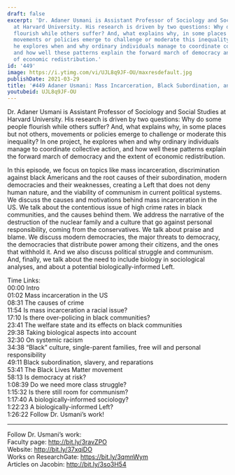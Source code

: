 ```yaml
---
draft: false
excerpt: 'Dr. Adaner Usmani is Assistant Professor of Sociology and Social Studies
  at Harvard University. His research is driven by two questions: Why do some people
  flourish while others suffer? And, what explains why, in some places but not others,
  movements or policies emerge to challenge or moderate this inequality? In one project,
  he explores when and why ordinary individuals manage to coordinate collective action,
  and how well these patterns explain the forward march of democracy and the extent
  of economic redistribution.'
id: '449'
image: https://i.ytimg.com/vi/UJL8q9JF-OU/maxresdefault.jpg
publishDate: 2021-03-29
title: '#449 Adaner Usmani: Mass Incarceration, Black Subordination, and Modern Democracies'
youtubeid: UJL8q9JF-OU
---
```

Dr. Adaner Usmani is Assistant Professor of Sociology and Social Studies at Harvard University. His research is driven by two questions: Why do some people flourish while others suffer? And, what explains why, in some places but not others, movements or policies emerge to challenge or moderate this inequality? In one project, he explores when and why ordinary individuals manage to coordinate collective action, and how well these patterns explain the forward march of democracy and the extent of economic redistribution.

In this episode, we focus on topics like mass incarceration, discrimination against black Americans and the root causes of their subordination, modern democracies and their weaknesses, creating a Left that does not deny human nature, and the viability of communism in current political systems. We discuss the causes and motivations behind mass incarceration in the US. We talk about the contentious issue of high crime rates in black communities, and the causes behind them. We address the narrative of the destruction of the nuclear family and a culture that go against personal responsibility, coming from the conservatives. We talk about praise and blame. We discuss modern democracies, the major threats to democracy, the democracies that distribute power among their citizens, and the ones that withhold it. And we also discuss political struggle and communism. And, finally, we talk about the need to include biology in sociological analyses, and about a potential biologically-informed Left.

Time Links:  
00:00 Intro  
01:02  Mass incarceration in the US  
08:31  The causes of crime  
11:54  Is mass incarceration a racial issue?  
17:10  Is there over-policing in black communities?  
23:41  The welfare state and its effects on black communities  
29:38  Taking biological aspects into account  
32:30  On systemic racism  
34:38  “Black” culture, single-parent families, free will and personal responsibility  
49:11  Black subordination, slavery, and reparations  
53:41  The Black Lives Matter movement  
58:13  Is democracy at risk?  
1:08:39  Do we need more class struggle?  
1:15:32  Is there still room for communism?  
1:17:40  A biologically-informed sociology?  
1:22:23 A biologically-informed Left?  
1:26:22  Follow Dr. Usmani’s work!

---

Follow Dr. Usmani’s work:  
Faculty page: http://bit.ly/3ravZPO  
Website: http://bit.ly/37xqiDO  
Works on ResearchGate: https://bit.ly/3qmnWym  
Articles on Jacobin: http://bit.ly/3so3H54
